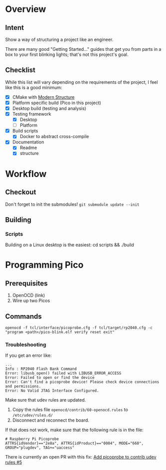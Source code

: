 # Overview
## Intent
Show a way of structuring a project like an engineer.

There are many good "Getting Started..." guides that get you from parts in a box
to your first blinking lights; that's not this project's goal.

## Checklist
While this list will vary depending on the requirements of the project, I feel
like this is a good minimum:

- [x] CMake
  with [Modern Structure](https://cliutils.gitlab.io/modern-cmake/chapters/basics/structure.html)
- [x] Platform specific build (Pico in this project)
- [x] Desktop build (testing and analysis)
- [x] Testing framework
	- [x] Desktop
	- [ ] Platform
- [x] Build scripts
	- [x] Docker to abstract cross-compile
- [x] Documentation
	- [x] Readme
	- [x] structure

# Workflow
## Checkout
Don't forget to init the submodules! `git submodule update --init`

## Building
### Scripts
Building on a Linux desktop is the easiest:
	cd scripts && ./build

# Programming Pico
## Prerequisites

1. OpenOCD (link)
2. Wire up two Picos

## Commands

    openocd -f tcl/interface/picoprobe.cfg -f tcl/target/rp2040.cfg -c "program <path>/pico-blink.elf verify reset exit"

### Troubleshooting
If you get an error like:

```
...
Info : RP2040 Flash Bank Command
Error: libusb_open() failed with LIBUSB_ERROR_ACCESS
Error: Failed to open or find the device
Error: Can't find a picoprobe device! Please check device connections and permissions.
Error: No Valid JTAG Interface Configured.
```

Make sure that udev rules are updated.

1. Copy the rules file `openocd/contrib/60-openocd.rules` to `/etc/udev/rules.d/`
2. Disconnect and reconnect the board.

If that does not work, make sure that the following rule is in the file:

```
# Raspberry Pi Picoprobe
ATTRS{idVendor}=="2e8a", ATTRS{idProduct}=="0004", MODE="660", GROUP="plugdev", TAG+="uaccess"
```

There is currently an open PR with this
fix: [Add picoprobe to contrib udev rules #5](https://github.com/raspberrypi/openocd/pull/5/commits/14e328ee76a02f1ab28a5f08b59d80112c9ea692)



